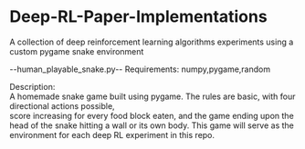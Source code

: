 # Deep-RL-Paper-Implementations
A collection of deep reinforcement learning algorithms experiments using a custom pygame snake environment 

--human_playable_snake.py--
Requirements: 
numpy,pygame,random

Description:  
A homemade snake game built using pygame. The rules are basic, with four directional actions possible,  
score increasing for every food block eaten, and the game ending upon the head of the snake hitting a wall or its own body. 
This game will serve as the environment for each deep RL experiment in this repo. 
                          
